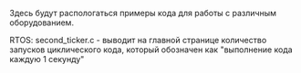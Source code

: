 Здесь будут распологаться примеры кода для работы с различным оборудованием.


RTOS:
second_ticker.c - выводит на главной странице количество запусков циклического кода, который обозначен как "выполнение кода каждую 1 секунду"
